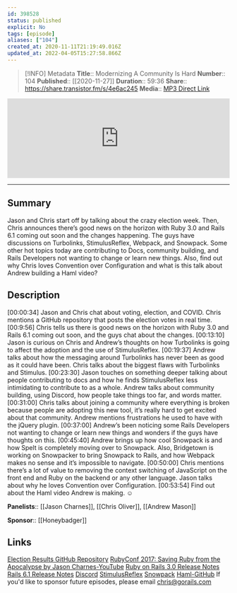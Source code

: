 ```yaml
---
id: 398528
status: published
explicit: No
tags: [episode]
aliases: ["104"]
created_at: 2020-11-11T21:19:49.016Z
updated_at: 2022-04-05T15:27:58.866Z
---
```


> [!INFO] Metadata
> **Title**:: Modernizing A Community Is Hard
> **Number**:: 104
> **Published**:: [[2020-11-27]]
> **Duration**:: 59:36
> **Share**:: <https://share.transistor.fm/s/4e6ac245>
> **Media**:: [MP3 Direct Link](https://dts.podtrac.com/redirect.mp3/media.transistor.fm/4e6ac245/0c0ec5a3.mp3)

<iframe width="100%" height="180" frameborder="no" scrolling="no" seamless src="https://share.transistor.fm/e/4e6ac245/dark"></iframe>

---

## Summary

Jason and Chris start off by talking about the crazy election week. Then, Chris announces there’s good news on the horizon with Ruby 3.0 and Rails 6.1 coming out soon and the changes happening. The guys have discussions on Turbolinks, StimulusReflex, Webpack, and Snowpack. Some other hot topics today are contributing to Docs, community building, and Rails Developers not wanting to change or learn new things. Also, find out why Chris loves Convention over Configuration and what is this talk about Andrew building a Haml video?

## Description

[00:00:34] Jason and Chris chat about voting, election, and COVID. Chris mentions a GitHub repository that posts the election votes in real time.
[00:9:56] Chris tells us there is good news on the horizon with Ruby 3.0 and Rails 6.1 coming out soon, and the guys chat about the changes.
[00:13:10] Jason is curious on Chris and Andrew’s thoughts on how Turbolinks is going to affect the adoption and the use of StimulusReflex.
[00:19:37] Andrew talks about how the messaging around Turbolinks has never been as good as it could have been. Chris talks about the biggest flaws with Turbolinks and Stimulus.
[00:23:30] Jason touches on something deeper talking about people contributing to docs and how he finds StimulusReflex less intimidating to contribute to as a whole. Andrew talks about community building, using Discord, how people take things too far, and words matter.
[00:31:00] Chris talks about joining a community where everything is broken because people are adopting this new tool, it’s really hard to get excited about that community. Andrew mentions frustrations he used to have with the jQuery plugin.
[00:37:00] Andrew’s been noticing some Rails Developers not wanting to change or learn new things and wonders if the guys have thoughts on this.
[00:45:40] Andrew brings up how cool Snowpack is and how Spelt is completely moving over to Snowpack. Also, Bridgetown is working on Snowpacker to bring Snowpack to Rails, and how Webpack makes no sense and it’s impossible to navigate.
[00:50:00] Chris mentions there’s a lot of value to removing the context switching of JavaScript on the front end and Ruby on the backend or any other language. Jason talks about why he loves Convention over Configuration.
[00:53:54] Find out about the Haml video Andrew is making. ☺

**Panelists**:: [[Jason Charnes]], [[Chris Oliver]], [[Andrew Mason]]

**Sponsor**:: [[Honeybadger]]

## Links

[Election Results GitHub Repository](https://alex.github.io/nyt-2020-election-scraper/battleground-state-changes.html)
[RubyConf 2017: Saving Ruby from the Apocalypse by Jason Charnes-YouTube](https://www.youtube.com/watch?v=PiT2XEWae1c&feature=emb_title)
[Ruby on Rails 3.0 Release Notes](https://guides.rubyonrails.org/3_0_release_notes.html)
[Rails 6.1 Release Notes](https://edgeguides.rubyonrails.org/6_1_release_notes.html)
[Discord](https://discord.com/)
[StimulusReflex](https://docs.stimulusreflex.com/)
[Snowpack](https://rubygems.org/gems/snowpack)
[Haml-GitHub](https://github.com/haml/haml)
If you'd like to sponsor future episodes, please email chris@gorails.com
